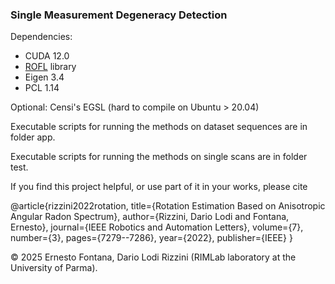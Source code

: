 ### Single Measurement Degeneracy Detection

Dependencies:

- CUDA 12.0
- [ROFL](https://github.com/dlr1516/rofl) library
- Eigen 3.4
- PCL 1.14

Optional: Censi's EGSL (hard to compile on Ubuntu > 20.04)

Executable scripts for running the methods on dataset sequences are in folder app.

Executable scripts for running the methods on single scans are in folder test.

If you find this project helpful, or use part of it in your works, please cite 

@article{rizzini2022rotation,
  title={Rotation Estimation Based on Anisotropic Angular Radon Spectrum},
  author={Rizzini, Dario Lodi and Fontana, Ernesto},
  journal={IEEE Robotics and Automation Letters},
  volume={7},
  number={3},
  pages={7279--7286},
  year={2022},
  publisher={IEEE}
}

© 2025 Ernesto Fontana, Dario Lodi Rizzini (RIMLab laboratory at the University of Parma).


